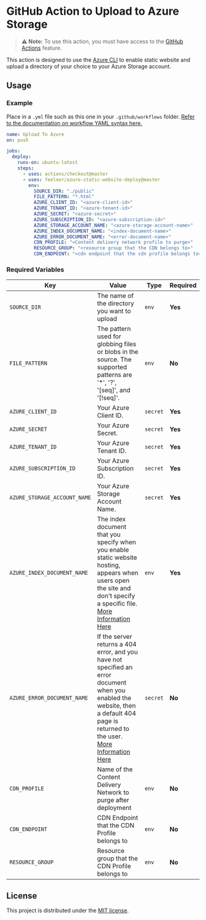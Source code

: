 # GitHub Action to Upload to Azure Storage

> **⚠️ Note:** To use this action, you must have access to the [GitHub Actions](https://github.com/features/actions) feature.

This action is designed to use the [Azure CLI](https://docs.microsoft.com/en-us/cli/azure/install-azure-cli?view=azure-cli-latest) to enable static website and upload a directory of your choice to your Azure Storage account.

## Usage

### Example

Place in a `.yml` file such as this one in your `.github/workflows` folder. [Refer to the documentation on workflow YAML syntax here.](https://help.github.com/en/articles/workflow-syntax-for-github-actions)

```yaml
name: Upload To Azure
on: push

jobs:
  deploy:
    runs-on: ubuntu-latest
    steps:
      - uses: actions/checkout@master
      - uses: feeloor/azure-static-website-deploy@master
        env:
          SOURCE_DIR: "./public"
          FILE_PATTERN: "*.html"
          AZURE_CLIENT_ID: "<azure-client-id>"
          AZURE_TENANT_ID: "<azure-tenant-id>"
          AZURE_SECRET: "<azure-secret>"
          AZURE_SUBSCRIPTION_ID: "<azure-subscription-id>"
          AZURE_STORAGE_ACCOUNT_NAME: "<azure-storage-account-name>"
          AZURE_INDEX_DOCUMENT_NAME: "<index-document-name>"
          AZURE_ERROR_DOCUMENT_NAME: "<error-document-name>"
          CDN_PROFILE: "<Content delivery network profile to purge>"
          RESOURCE_GROUP: "<resource group that the CDN belongs to>"
          CDN_ENDPOINT: "<cdn endpoint that the cdn profile belongs to>"
```

### Required Variables

| Key | Value | Type | Required |
| ------------- | ------------- | ------------- | ------------- |
| `SOURCE_DIR` | The name of the directory you want to upload | `env` | **Yes** |
| `FILE_PATTERN` | The pattern used for globbing files or blobs in the source. The supported patterns are '*', '?', '[seq]', and '[!seq]'. | `env` | **No** |
| `AZURE_CLIENT_ID` | Your Azure Client ID. | `secret` | **Yes** |
| `AZURE_SECRET` | Your Azure Secret. | `secret` | **Yes** |
| `AZURE_TENANT_ID` | Your Azure Tenant ID. | `secret` | **Yes** |
| `AZURE_SUBSCRIPTION_ID` | Your Azure Subscription ID. | `secret` | **Yes** |
| `AZURE_STORAGE_ACCOUNT_NAME` | Your Azure Storage Account Name. | `secret` | **Yes** |
| `AZURE_INDEX_DOCUMENT_NAME` | The index document that you specify when you enable static website hosting, appears when users open the site and don't specify a specific file. [More Information Here](https://docs.microsoft.com/en-US/azure/storage/blobs/storage-blob-static-website#viewing-content) | `env` | **Yes** |
| `AZURE_ERROR_DOCUMENT_NAME` | If the server returns a 404 error, and you have not specified an error document when you enabled the website, then a default 404 page is returned to the user. [More Information Here](https://docs.microsoft.com/en-US/azure/storage/blobs/storage-blob-static-website#viewing-content) | `secret` | **No** |
| `CDN_PROFILE` | Name of the Content Delivery Network to purge after deployment | `env` | **No** |
| `CDN_ENDPOINT` | CDN Endpoint that the CDN Profile belongs to | `env` | **No** |
| `RESOURCE_GROUP` | Resource group that the CDN Profile belongs to | `env` | **No** |

## License

This project is distributed under the [MIT license](LICENSE.md).
